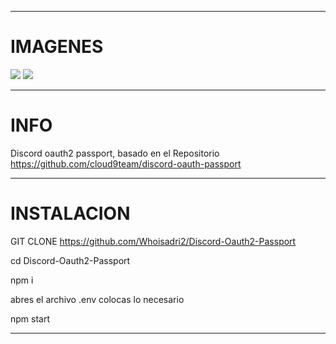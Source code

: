 ------------
# IMAGENES
<img src="https://media.discordapp.net/attachments/684760543026085894/815251326199005224/2ed6a6bbd212ce2e5056821ee2b9edab.png?width=1385&height=676">

<img src="https://media.discordapp.net/attachments/684760543026085894/815251346969198612/13bf57249bea17aa29b85c3f90081034.png?width=1387&height=676">

------------
# INFO


Discord oauth2 passport, basado en el Repositorio https://github.com/cloud9team/discord-oauth-passport

------------
# INSTALACION


GIT CLONE https://github.com/Whoisadri2/Discord-Oauth2-Passport

cd Discord-Oauth2-Passport

npm i

abres el archivo .env colocas lo necesario

npm start

------------

